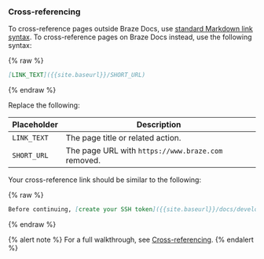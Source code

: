 ### Cross-referencing

To cross-reference pages outside Braze Docs, use [standard Markdown link syntax](https://www.markdownguide.org/basic-syntax/#links). To cross-reference pages on Braze Docs instead, use the following syntax:

{% raw %}
```markdown
[LINK_TEXT]({{site.baseurl}}/SHORT_URL)
```
{% endraw %}

Replace the following:

| Placeholder  | Description                                            |
|--------------|--------------------------------------------------------|
| `LINK_TEXT`  | The page title or related action.                      |
| `SHORT_URL`  | The page URL with `https://www.braze.com` removed. |

Your cross-reference link should be similar to the following:

{% raw %}
```markdown
Before continuing, [create your SSH token]({{site.baseurl}}/docs/developer_guide/platform_wide/sdk_authentication).
```
{% endraw %}

{% alert note %}
For a full walkthrough, see [Cross-referencing]({{sitebase.url}}/docs/home/contributing/content_management/cross_referencing/).
{% endalert %}